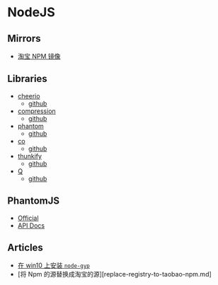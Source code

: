 NodeJS
======

## Mirrors

* [淘宝 NPM 镜像][mirror-taobao-npm]

## Libraries

*  [cheerio][cheerio-npm]
    -  [github][cheerio-github]
*  [compression][compression-npm]
    -  [github][compression-github]
*  [phantom][phantom-npm]
    -  [github][phantom-github]
*  [co][co-npm]
    -  [github][co-github]
*  [thunkify][thunkify-npm]
    -  [github][thunkify-github]
*  [Q][q-npm]
    -  [github][q-github]


## PhantomJS

* [Official][phantomjs-official]
* [API Docs][phantomjs-api-docs]

## Articles

* [在 win10 上安装 `node-gyp`][qa-1]
* [将 Npm 的源替换成淘宝的源][replace-registry-to-taobao-npm.md]



[mirror-taobao-npm]: http://npm.taobao.org/

[cheerio-npm]: https://www.npmjs.com/package/cheerio
[cheerio-github]: https://github.com/cheeriojs/cheerio

[compression-npm]: https://www.npmjs.com/package/compression
[compression-github]: https://github.com/expressjs/compression

[phantom-npm]: https://www.npmjs.com/package/phantom
[phantom-github]: https://github.com/sgentle/phantomjs-node

[co-npm]: https://www.npmjs.com/package/co
[co-github]: https://github.com/tj/co

[q-npm]: https://www.npmjs.com/package/q
[q-github]: https://github.com/kriskowal/q

[thunkify-npm]: https://www.npmjs.com/package/thunkify
[thunkify-github]: https://github.com/tj/node-thunkify

[phantomjs-official]: http://phantomjs.org/
[phantomjs-api-docs]: http://phantomjs.org/api/

[node-gyp-npm]: https://www.npmjs.com/package/node-gyp
[node-gyp-github]: https://github.com/nodejs/node-gyp

[qa-1]: http://www.serverpals.com/blog/building-using-node-gyp-with-visual-studio-express-2015-on-windows-10-pro-x64